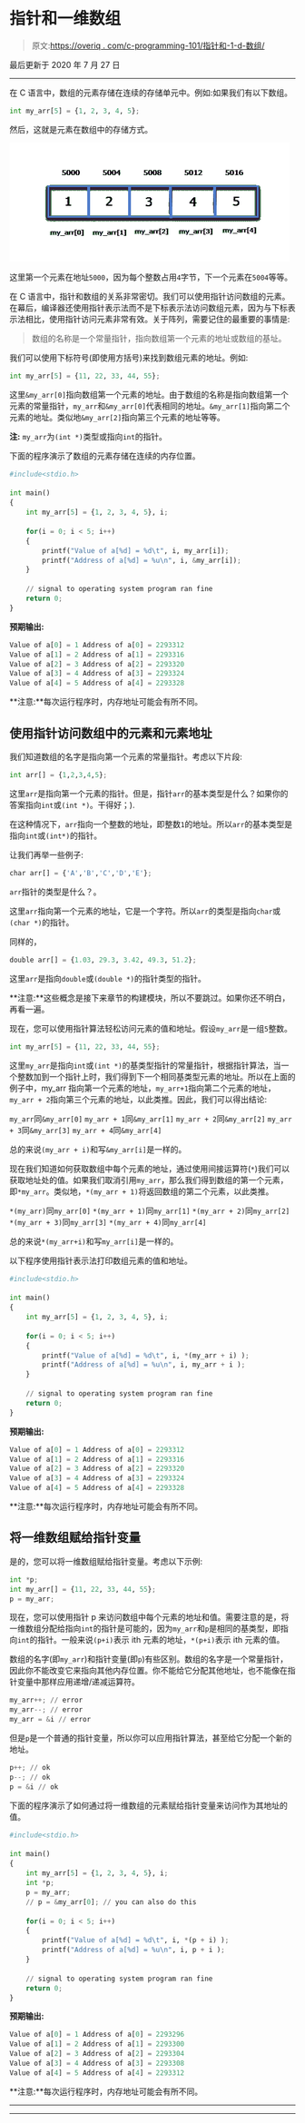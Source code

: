 # 指针和一维数组

> 原文:[https://overiq . com/c-programming-101/指针和-1-d-数组/](https://overiq.com/c-programming-101/pointers-and-1-d-arrays/)

最后更新于 2020 年 7 月 27 日

* * *

在 C 语言中，数组的元素存储在连续的存储单元中。例如:如果我们有以下数组。

```py
int my_arr[5] = {1, 2, 3, 4, 5};

```

然后，这就是元素在数组中的存储方式。

![](img/2269296aa90e3b2497f29625076b78c7.png)

这里第一个元素在地址`5000`，因为每个整数占用`4`字节，下一个元素在`5004`等等。

在 C 语言中，指针和数组的关系非常密切。我们可以使用指针访问数组的元素。在幕后，编译器还使用指针表示法而不是下标表示法访问数组元素，因为与下标表示法相比，使用指针访问元素非常有效。关于阵列，需要记住的最重要的事情是:

> 数组的名称是一个常量指针，指向数组第一个元素的地址或数组的基址。

我们可以使用下标符号(即使用方括号)来找到数组元素的地址。例如:

```py
int my_arr[5] = {11, 22, 33, 44, 55};

```

这里`&my_arr[0]`指向数组第一个元素的地址。由于数组的名称是指向数组第一个元素的常量指针，`my_arr`和`&my_arr[0]`代表相同的地址。`&my_arr[1]`指向第二个元素的地址。类似地`&my_arr[2]`指向第三个元素的地址等等。

**注:** `my_arr`为`(int *)`类型或指向`int`的指针。

下面的程序演示了数组的元素存储在连续的内存位置。

```py
#include<stdio.h>

int main()
{
    int my_arr[5] = {1, 2, 3, 4, 5}, i;

    for(i = 0; i < 5; i++)
    {
        printf("Value of a[%d] = %d\t", i, my_arr[i]);
        printf("Address of a[%d] = %u\n", i, &my_arr[i]);
    }

    // signal to operating system program ran fine
    return 0;
}

```

**预期输出:**

```py
Value of a[0] = 1 Address of a[0] = 2293312
Value of a[1] = 2 Address of a[1] = 2293316
Value of a[2] = 3 Address of a[2] = 2293320
Value of a[3] = 4 Address of a[3] = 2293324
Value of a[4] = 5 Address of a[4] = 2293328

```

**注意:**每次运行程序时，内存地址可能会有所不同。

## 使用指针访问数组中的元素和元素地址

我们知道数组的名字是指向第一个元素的常量指针。考虑以下片段:

```py
int arr[] = {1,2,3,4,5};

```

这里`arr`是指向第一个元素的指针。但是，指针`arr`的基本类型是什么？如果你的答案指向`int`或`(int *)`。干得好；).

在这种情况下，`arr`指向一个整数的地址，即整数`1`的地址。所以`arr`的基本类型是指向`int`或`(int*)`的指针。

让我们再举一些例子:

```py
char arr[] = {'A','B','C','D','E'};

```

`arr`指针的类型是什么？。

这里`arr`指向第一个元素的地址，它是一个字符。所以`arr`的类型是指向`char`或`(char *)`的指针。

同样的，

```py
double arr[] = {1.03, 29.3, 3.42, 49.3, 51.2};

```

这里`arr`是指向`double`或`(double *)`的指针类型的指针。

**注意:**这些概念是接下来章节的构建模块，所以不要跳过。如果你还不明白，再看一遍。

现在，您可以使用指针算法轻松访问元素的值和地址。假设`my_arr`是一组`5`整数。

```py
int my_arr[5] = {11, 22, 33, 44, 55};

```

这里`my_arr`是指向`int`或`(int *)`的基类型指针的常量指针，根据指针算法，当一个整数加到一个指针上时，我们得到下一个相同基类型元素的地址。所以在上面的例子中，my_arr 指向第一个元素的地址，`my_arr+1`指向第二个元素的地址，`my_arr + 2`指向第三个元素的地址，以此类推。因此，我们可以得出结论:

`my_arr`同`&my_arr[0]`
`my_arr + 1`同`&my_arr[1]`
`my_arr + 2`同`&my_arr[2]`
`my_arr + 3`同`&my_arr[3]`
`my_arr + 4`同`&my_arr[4]`

总的来说`(my_arr + i)`和写`&my_arr[i]`是一样的。

现在我们知道如何获取数组中每个元素的地址，通过使用间接运算符(`*`)我们可以获取地址处的值。如果我们取消引用`my_arr`，那么我们得到数组的第一个元素，即`*my_arr`。类似地，`*(my_arr + 1)`将返回数组的第二个元素，以此类推。

`*(my_arr)`同`my_arr[0]`
`*(my_arr + 1)`同`my_arr[1]`
`*(my_arr + 2)`同`my_arr[2]`
`*(my_arr + 3)`同`my_arr[3]`
`*(my_arr + 4)`同`my_arr[4]`

总的来说`*(my_arr+i)`和写`my_arr[i]`是一样的。

以下程序使用指针表示法打印数组元素的值和地址。

```py
#include<stdio.h>

int main()
{
    int my_arr[5] = {1, 2, 3, 4, 5}, i;

    for(i = 0; i < 5; i++)
    {
        printf("Value of a[%d] = %d\t", i, *(my_arr + i) );
        printf("Address of a[%d] = %u\n", i, my_arr + i );
    }

    // signal to operating system program ran fine
    return 0;
}

```

**预期输出:**

```py
Value of a[0] = 1 Address of a[0] = 2293312
Value of a[1] = 2 Address of a[1] = 2293316
Value of a[2] = 3 Address of a[2] = 2293320
Value of a[3] = 4 Address of a[3] = 2293324
Value of a[4] = 5 Address of a[4] = 2293328

```

**注意:**每次运行程序时，内存地址可能会有所不同。

## 将一维数组赋给指针变量

是的，您可以将一维数组赋给指针变量。考虑以下示例:

```py
int *p;
int my_arr[] = {11, 22, 33, 44, 55};
p = my_arr;

```

现在，您可以使用指针 p 来访问数组中每个元素的地址和值。需要注意的是，将一维数组分配给指向`int`的指针是可能的，因为`my_arr`和`p`是相同的基类型，即指向`int`的指针。一般来说`(p+i)`表示 ith 元素的地址，`*(p+i)`表示 ith 元素的值。

数组的名字(即`my_arr`)和指针变量(即`p`)有些区别。数组的名字是一个常量指针，因此你不能改变它来指向其他内存位置。你不能给它分配其他地址，也不能像在指针变量中那样应用递增/递减运算符。

```py
my_arr++; // error
my_arr--; // error
my_arr = &i // error

```

但是`p`是一个普通的指针变量，所以你可以应用指针算法，甚至给它分配一个新的地址。

```py
p++; // ok
p--; // ok
p = &i // ok

```

下面的程序演示了如何通过将一维数组的元素赋给指针变量来访问作为其地址的值。

```py
#include<stdio.h>

int main()
{
    int my_arr[5] = {1, 2, 3, 4, 5}, i;
    int *p;
    p = my_arr;
    // p = &my_arr[0]; // you can also do this

    for(i = 0; i < 5; i++)
    {
        printf("Value of a[%d] = %d\t", i, *(p + i) );
        printf("Address of a[%d] = %u\n", i, p + i );
    }

    // signal to operating system program ran fine
    return 0;
}

```

**预期输出:**

```py
Value of a[0] = 1 Address of a[0] = 2293296
Value of a[1] = 2 Address of a[1] = 2293300
Value of a[2] = 3 Address of a[2] = 2293304
Value of a[3] = 4 Address of a[3] = 2293308
Value of a[4] = 5 Address of a[4] = 2293312

```

**注意:**每次运行程序时，内存地址可能会有所不同。

* * *

* * *